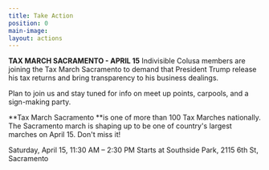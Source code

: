 ```yaml
---
title: Take Action
position: 0
main-image: 
layout: actions
---
```


**TAX MARCH SACRAMENTO - APRIL 15**
Indivisible Colusa members are joining the Tax March Sacramento to demand that President Trump release his tax returns and bring transparency to his business dealings. 

Plan to join us and stay tuned for info on meet up points, carpools, and a sign-making party.

**Tax March Sacramento **is one of more than 100 Tax Marches nationally. The Sacramento march is shaping up  to be one of country's largest marches on April 15. Don't miss it!

Saturday, April 15, 11:30 AM – 2:30 PM
Starts at Southside Park, 2115 6th St, Sacramento